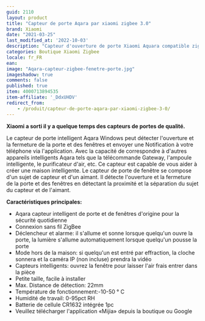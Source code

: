 ```yaml
---
guid: 2110
layout: product
title: "Capteur de porte Aqara par xiaomi zigbee 3.0"
brand: Xiaomi
date: "2021-03-25"
last_modified_at: '2022-10-03'
description: "Capteur d'ouverture de porte Xiaomi Aquara compatible zigbee 3.0"
categories: Boutique Xiaomi Zigbee
locale: fr_FR
ean:
image: "Aqara-capteur-zigbee-fenetre-porte.jpg"
imageshadow: true
comments: false
published: true
item: 4000713894535
item-affiliate: '_DdxUHDV'
redirect_from: 
    - /produit/capteur-de-porte-aqara-par-xiaomi-zigbee-3-0/
---
```


**Xiaomi a sorti il y a quelque temps des capteurs de portes de qualité.**

Le capteur de porte intelligent Aqara Windows peut détecter l'ouverture et la fermeture de la porte et des fenêtres et envoyer une Notification à votre téléphone via l'application. Avec la capacité de correspondre à d'autres appareils intelligents Aqara tels que la télécommande Gateway, l'ampoule intelligente, le purificateur d'air, etc. Ce capteur est capable de vous aider à créer une maison intelligente. Le capteur de porte de fenêtre se compose d'un sujet de capteur et d'un aimant. Il détecte l'ouverture et la fermeture de la porte et des fenêtres en détectant la proximité et la séparation du sujet du capteur et de l'aimant.

**Caractéristiques principales:**

- Aqara capteur intelligent de porte et de fenêtres d'origine pour la sécurité quotidienne
- Connexion sans fil ZigBee
- Déclencheur et alarme: il s'allume et sonne lorsque quelqu'un ouvre la porte, la lumière s'allume automatiquement lorsque quelqu'un pousse la porte
- Mode hors de la maison: si quelqu'un est entré par effraction, la cloche sonnera et la caméra IP (non incluse) prendra la vidéo
- Capteurs intelligents: ouvrez la fenêtre pour laisser l'air frais entrer dans la pièce
- Petite taille, facile à installer
- Max. Distance de détection: 22mm
- Température de fonctionnement:-10-50 ° C
- Humidité de travail: 0-95pct RH
- Batterie de cellule CR1632 intégrée 1pc
- Veuillez télécharger l'application «Mijia» depuis la boutique ou Google
